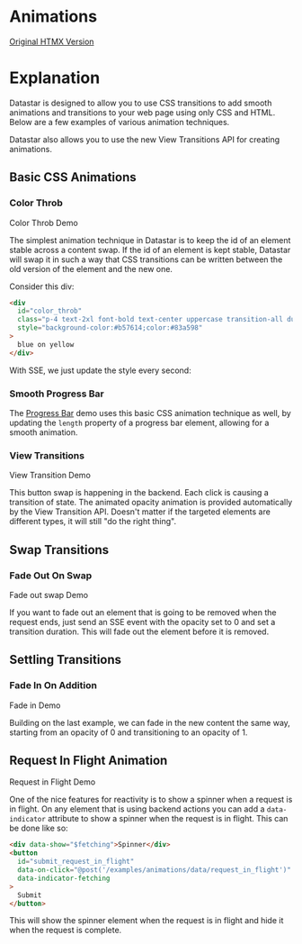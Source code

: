 # Animations

[Original HTMX Version](https://htmx.org/examples/animations/)

# Explanation

Datastar is designed to allow you to use CSS transitions to add smooth animations and transitions to your web page using only CSS and HTML. Below are a few examples of various animation techniques.

Datastar also allows you to use the new View Transitions API for creating animations.

<div id="animations" data-on-load="@get('/examples/animations/data')"></div>

## Basic CSS Animations

### Color Throb

<div>
<div id="color_throb">Color Throb Demo</div>
</div>

The simplest animation technique in Datastar is to keep the id of an element stable across a content swap. If the id of an element is kept stable, Datastar will swap it in such a way that CSS transitions can be written between the old version of the element and the new one.

Consider this div:

```html
<div
  id="color_throb"
  class="p-4 text-2xl font-bold text-center uppercase transition-all duration-1000 rounded-box"
  style="background-color:#b57614;color:#83a598"
>
  blue on yellow
</div>
```

With SSE, we just update the style every second:

### Smooth Progress Bar

The [Progress Bar](/examples/progress_bar) demo uses this basic CSS animation technique as well, by updating the `length` property of a progress bar element, allowing for a smooth animation.

### View Transitions

<div id="view_transition">View Transition Demo</div>

This button swap is happening in the backend.  Each click is causing a transition of state.  The animated opacity animation is provided automatically by the View Transition API.  Doesn't matter if the targeted elements are different types, it will still "do the right thing".

## Swap Transitions

### Fade Out On Swap

<div id="fade_out_swap">Fade out swap Demo</div>

If you want to fade out an element that is going to be removed when the request ends, just send an SSE event with the opacity set to 0 and set a transition duration. This will fade out the element before it is removed.

## Settling Transitions

### Fade In On Addition

<div id="fade_me_in">Fade in Demo</div>

Building on the last example, we can fade in the new content the same way, starting from an opacity of 0 and transitioning to an opacity of 1.

## Request In Flight Animation

<div id="request_in_flight">Request in Flight Demo</div>

One of the nice features for reactivity is to show a spinner when a request is in flight. On any element that is using backend actions you can add a `data-indicator` attribute to show a spinner when the request is in flight. This can be done like so:

```html
<div data-show="$fetching">Spinner</div>
<button
  id="submit_request_in_flight"
  data-on-click="@post('/examples/animations/data/request_in_flight')"
  data-indicator-fetching
>
  Submit
</button>
```

This will show the spinner element when the request is in flight and hide it when the request is complete.
